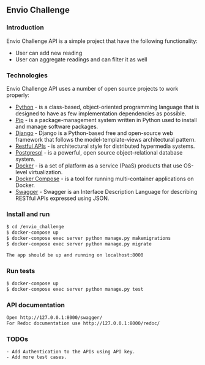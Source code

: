 Envio Challenge
---

### Introduction

Envio Challenge API is a simple project that have the following functionality:

  - User can add new reading 
  - User can aggregate readings and can filter it as well

### Technologies

Envio Challenge API uses a number of open source projects to work properly:

* [Python](https://www.python.org) - is a class-based, object-oriented programming language that is designed to have as few implementation dependencies as possible.
* [Pip](https://pypi.org/project/pip/) - is a package-management system written in Python used to install and manage software packages.
* [Django](https://www.djangoproject.com/) - Django is a Python-based free and open-source web framework that follows the model-template-views architectural pattern.
* [Restful APIs](https://restfulapi.net/) - is architectural style for distributed hypermedia systems.
* [Postgresql](https://www.postgresql.org/) -  is a powerful, open source object-relational database system.
* [Docker](https://www.docker.com/) - is a set of platform as a service (PaaS) products that use OS-level virtualization.
* [Docker Compose](https://docs.docker.com/compose/) - is a tool for running multi-container applications on Docker.
* [Swagger](https://swagger.io/) - Swagger is an Interface Description Language for describing RESTful APIs expressed using JSON.

### Install and run

```sh
$ cd /envio_challenge
$ docker-compose up
$ docker-compose exec server python manage.py makemigrations
$ docker-compose exec server python manage.py migrate

The app should be up and running on localhost:8000
```

### Run tests
```sh
$ docker-compose up
$ docker-compose exec server python manage.py test
```


### API documentation
```sh
Open http://127.0.0.1:8000/swagger/
For Redoc documentation use http://127.0.0.1:8000/redoc/
```


### TODOs
```
- Add Authentication to the APIs using API key.
- Add more test cases.
```
